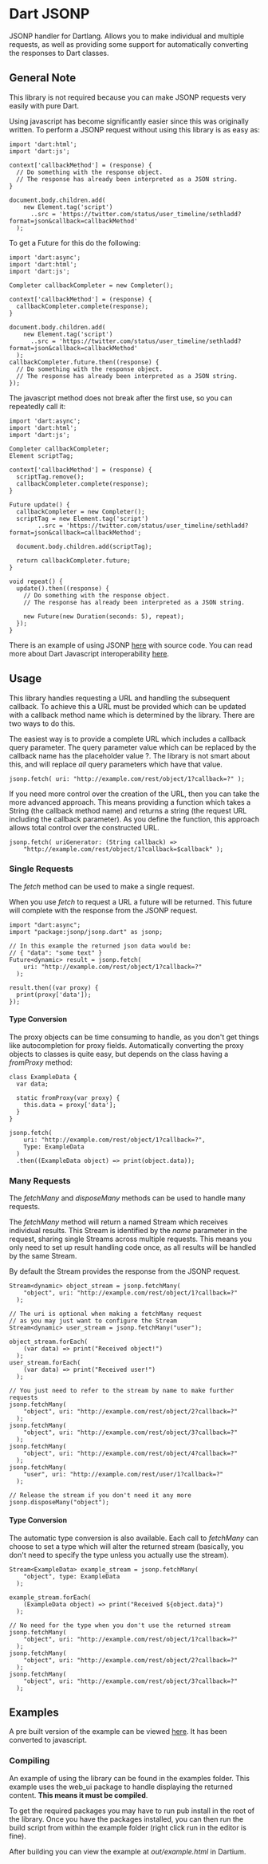 Dart JSONP
==========

JSONP handler for Dartlang. Allows you to make individual and multiple requests, as well as providing some support for automatically converting the responses to Dart classes.

General Note
------------

This library is not required because you can make JSONP requests very easily with pure Dart.

Using javascript has become significantly easier since this was originally written. To perform a JSONP request without using this library is as easy as:

    import 'dart:html';
    import 'dart:js';

    context['callbackMethod'] = (response) {
      // Do something with the response object.
      // The response has already been interpreted as a JSON string.
    }

    document.body.children.add(
        new Element.tag('script')
          ..src = 'https://twitter.com/status/user_timeline/sethladd?format=json&callback=callbackMethod'
      );

To get a Future for this do the following:

    import 'dart:async';
    import 'dart:html';
    import 'dart:js';

    Completer callbackCompleter = new Completer();

    context['callbackMethod'] = (response) {
      callbackCompleter.complete(response);
    }

    document.body.children.add(
        new Element.tag('script')
          ..src = 'https://twitter.com/status/user_timeline/sethladd?format=json&callback=callbackMethod'
      );
    callbackCompleter.future.then((response) {
      // Do something with the response object.
      // The response has already been interpreted as a JSON string.
    });

The javascript method does not break after the first use, so you can repeatedly call it:

    import 'dart:async';
    import 'dart:html';
    import 'dart:js';

    Completer callbackCompleter;
    Element scriptTag;

    context['callbackMethod'] = (response) {
      scriptTag.remove();
      callbackCompleter.complete(response);
    }

    Future update() {
      callbackCompleter = new Completer();
      scriptTag = new Element.tag('script')
            ..src = 'https://twitter.com/status/user_timeline/sethladd?format=json&callback=callbackMethod';

      document.body.children.add(scriptTag);

      return callbackCompleter.future;
    }

    void repeat() {
      update().then((response) {
        // Do something with the response object.
        // The response has already been interpreted as a JSON string.

        new Future(new Duration(seconds: 5), repeat);
      });
    }

There is an example of using JSONP [here](https://www.dartlang.org/samples/jsonp/) with source code. You can read more about Dart Javascript interoperability [here](https://www.dartlang.org/articles/js-dart-interop/).

Usage
------

This library handles requesting a URL and handling the subsequent callback. To achieve this a URL must be provided which can be updated with a callback method name which is determined by the library. There are two ways to do this.

The easiest way is to provide a complete URL which includes a callback query parameter. The query parameter value which can be replaced by the callback name has the placeholder value ?. The library is not smart about this, and will replace _all_ query parameters which have that value.

    jsonp.fetch( uri: "http://example.com/rest/object/1?callback=?" );

If you need more control over the creation of the URL, then you can take the more advanced approach. This means providing a function which takes a String (the callback method name) and returns a string (the request URL including the callback parameter). As you define the function, this approach allows total control over the constructed URL.

    jsonp.fetch( uriGenerator: (String callback) =>
        "http://example.com/rest/object/1?callback=$callback" );

### Single Requests

The _fetch_ method can be used to make a single request.

When you use _fetch_ to request a URL a future will be returned. This future will complete with the response from the JSONP request.

    import "dart:async";
    import "package:jsonp/jsonp.dart" as jsonp;

    // In this example the returned json data would be:
    // { "data": "some text" }
    Future<dynamic> result = jsonp.fetch(
        uri: "http://example.com/rest/object/1?callback=?"
      );

    result.then((var proxy) {
      print(proxy['data']);
    });

#### Type Conversion

The proxy objects can be time consuming to handle, as you don't get things like autocompletion for proxy fields. Automatically converting the proxy objects to classes is quite easy, but depends on the class having a _fromProxy_ method:

    class ExampleData {
      var data;

      static fromProxy(var proxy) {
        this.data = proxy['data'];
      }
    }

    jsonp.fetch(
        uri: "http://example.com/rest/object/1?callback=?",
        Type: ExampleData
      )
      .then((ExampleData object) => print(object.data));

### Many Requests

The _fetchMany_ and _disposeMany_ methods can be used to handle many requests.

The _fetchMany_ method will return a named Stream which receives individual results. This Stream is identified by the _name_ parameter in the request, sharing single Streams across multiple requests. This means you only need to set up result handling code once, as all results will be handled by the same Stream.

By default the Stream provides the response from the JSONP request.

    Stream<dynamic> object_stream = jsonp.fetchMany(
        "object", uri: "http://example.com/rest/object/1?callback=?"
      );

    // The uri is optional when making a fetchMany request
    // as you may just want to configure the Stream
    Stream<dynamic> user_stream = jsonp.fetchMany("user");

    object_stream.forEach(
        (var data) => print("Received object!")
      );
    user_stream.forEach(
        (var data) => print("Received user!")
      );

    // You just need to refer to the stream by name to make further requests
    jsonp.fetchMany(
        "object", uri: "http://example.com/rest/object/2?callback=?"
      );
    jsonp.fetchMany(
        "object", uri: "http://example.com/rest/object/3?callback=?"
      );
    jsonp.fetchMany(
        "object", uri: "http://example.com/rest/object/4?callback=?"
      );
    jsonp.fetchMany(
        "user", uri: "http://example.com/rest/user/1?callback=?"
      );

    // Release the stream if you don't need it any more
    jsonp.disposeMany("object");

#### Type Conversion

The automatic type conversion is also available. Each call to _fetchMany_ can choose to set a type which will alter the returned stream (basically, you don't need to specify the type unless you actually use the stream).

    Stream<ExampleData> example_stream = jsonp.fetchMany(
        "object", type: ExampleData
      );

    example_stream.forEach(
        (ExampleData object) => print("Received ${object.data}")
      );

    // No need for the type when you don't use the returned stream
    jsonp.fetchMany(
        "object", uri: "http://example.com/rest/object/1?callback=?"
      );
    jsonp.fetchMany(
        "object", uri: "http://example.com/rest/object/2?callback=?"
      );
    jsonp.fetchMany(
        "object", uri: "http://example.com/rest/object/3?callback=?"
      );

Examples
--------

A pre built version of the example can be viewed [here](http://matthewfranglen.github.io/dart-jsonp/example/out/example.html). It has been converted to javascript.

### Compiling

An example of using the library can be found in the examples folder. This example uses the web_ui package to handle displaying the returned content. **This means it must be compiled**.

To get the required packages you may have to run pub install in the root of the library. Once you have the packages installed, you can then run the build script from within the example folder (right click run in the editor is fine).

After building you can view the example at _out/example.html_ in Dartium.
